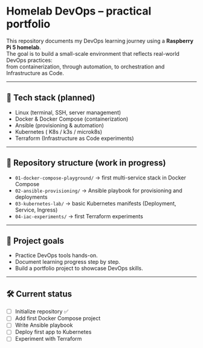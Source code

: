# Homelab DevOps – practical portfolio

This repository documents my DevOps learning journey using a **Raspberry Pi 5 homelab**.  
The goal is to build a small-scale environment that reflects real-world DevOps practices:  
from containerization, through automation, to orchestration and Infrastructure as Code.  

---

## 🚀 Tech stack (planned)
- Linux (terminal, SSH, server management)  
- Docker & Docker Compose (containerization)  
- Ansible (provisioning & automation)  
- Kubernetes ( K8s / k3s / microk8s)  
- Terraform (Infrastructure as Code experiments)  

---

## 📂 Repository structure (work in progress)

- `01-docker-compose-playground/` → first multi-service stack in Docker Compose  
- `02-ansible-provisioning/` → Ansible playbook for provisioning and deployments  
- `03-kubernetes-lab/` → basic Kubernetes manifests (Deployment, Service, Ingress)  
- `04-iac-experiments/` → first Terraform experiments  

---

## 🎯 Project goals
- Practice DevOps tools hands-on.  
- Document learning progress step by step.  
- Build a portfolio project to showcase DevOps skills.  

---

## 🛠️ Current status
- [ ] Initialize repository ✅  
- [ ] Add first Docker Compose project  
- [ ] Write Ansible playbook  
- [ ] Deploy first app to Kubernetes  
- [ ] Experiment with Terraform  
